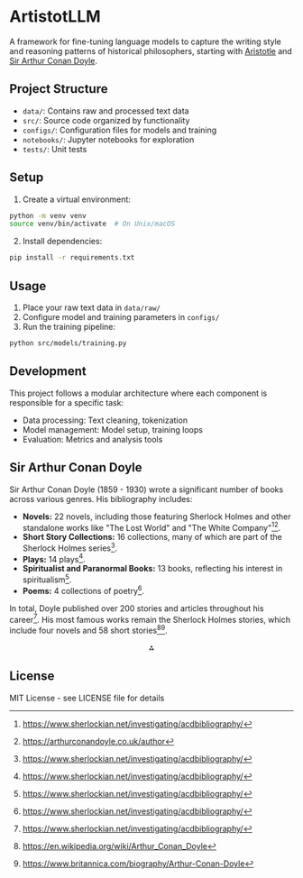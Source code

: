 # ArtistotLLM

A framework for fine-tuning language models to capture the writing style and reasoning patterns of historical philosophers, starting with [Aristotle](https://www.gutenberg.org/ebooks/author/2747) and [Sir Arthur Conan Doyle](https://www.gutenberg.org/ebooks/author/69).

## Project Structure

- `data/`: Contains raw and processed text data
- `src/`: Source code organized by functionality
- `configs/`: Configuration files for models and training
- `notebooks/`: Jupyter notebooks for exploration
- `tests/`: Unit tests

## Setup

1. Create a virtual environment:

```bash
python -m venv venv
source venv/bin/activate  # On Unix/macOS
```

2. Install dependencies:

```bash
pip install -r requirements.txt
```

## Usage

1. Place your raw text data in `data/raw/`
2. Configure model and training parameters in `configs/`
3. Run the training pipeline:

```bash
python src/models/training.py
```

## Development

This project follows a modular architecture where each component is responsible for a specific task:

- Data processing: Text cleaning, tokenization
- Model management: Model setup, training loops
- Evaluation: Metrics and analysis tools

## Sir Arthur Conan Doyle 

Sir Arthur Conan Doyle (1859 - 1930) wrote a significant number of books across various genres. His bibliography includes:

- **Novels:** 22 novels, including those featuring Sherlock Holmes and other standalone works like "The Lost World" and "The White Company"[^5][^7].
- **Short Story Collections:** 16 collections, many of which are part of the Sherlock Holmes series[^5].
- **Plays:** 14 plays[^5].
- **Spiritualist and Paranormal Books:** 13 books, reflecting his interest in spiritualism[^5].
- **Poems:** 4 collections of poetry[^5].

In total, Doyle published over 200 stories and articles throughout his career[^5]. His most famous works remain the Sherlock Holmes stories, which include four novels and 58 short stories[^1][^8].

<div style="text-align: center">⁂</div>

[^1]: https://en.wikipedia.org/wiki/Arthur_Conan_Doyle

[^2]: https://www.arthur-conan-doyle.com/index.php/The_62_Sherlock_Holmes_stories_written_by_Arthur_Conan_Doyle

[^3]: https://www.arthur-conan-doyle.com/index.php/Sir_Arthur_Conan_Doyle:Complete_Works

[^4]: https://www.fantasticfiction.com/d/sir-arthur-conan-doyle/

[^5]: https://www.sherlockian.net/investigating/acdbibliography/

[^6]: https://en.wikipedia.org/wiki/Arthur_Conan_Doyle_bibliography

[^7]: https://arthurconandoyle.co.uk/author

[^8]: https://www.britannica.com/biography/Arthur-Conan-Doyle

[^9]: https://en.wikipedia.org/wiki/Arthur_Conan_Doyle


## License

MIT License - see LICENSE file for details
